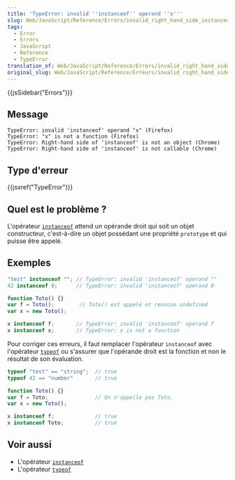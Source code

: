 ```yaml
---
title: 'TypeError: invalid ''instanceof'' operand ''x'''
slug: Web/JavaScript/Reference/Errors/invalid_right_hand_side_instanceof_operand
tags:
  - Error
  - Errors
  - JavaScript
  - Reference
  - TypeError
translation_of: Web/JavaScript/Reference/Errors/invalid_right_hand_side_instanceof_operand
original_slug: Web/JavaScript/Reference/Erreurs/invalid_right_hand_side_instanceof_operand
---
```

{{jsSidebar("Errors")}}

## Message

```
TypeError: invalid 'instanceof' operand "x" (Firefox)
TypeError: "x" is not a function (Firefox)
TypeError: Right-hand side of 'instanceof' is not an object (Chrome)
TypeError: Right-hand side of 'instanceof' is not callable (Chrome)
```

## Type d'erreur

{{jsxref("TypeError")}}

## Quel est le problème ?

L'opérateur [`instanceof`](/fr/docs/Web/JavaScript/Reference/Opérateurs/instanceof) attend un opérande droit qui soit un objet constructeur, c'est-à-dire un objet possédant une propriété `prototype` et qui puisse être appelé.

## Exemples

```js example-bad
"test" instanceof ""; // TypeError: invalid 'instanceof' operand ""
42 instanceof 0;      // TypeError: invalid 'instanceof' operand 0

function Toto() {}
var f = Toto();        // Toto() est appelé et renvoie undefined
var x = new Toto();

x instanceof f;       // TypeError: invalid 'instanceof' operand f
x instanceof x;       // TypeError: x is not a function
```

Pour corriger ces erreurs, il faut remplacer l'opérateur `instanceof` avec l'opérateur [`typeof`](/fr/docs/Web/JavaScript/Reference/Opérateurs/L_opérateur_typeof) ou s'assurer que l'opérande droit est la fonction et non le résultat de son évaluation.

```js example-good
typeof "test" == "string";  // true
typeof 42 == "number"       // true

function Toto() {}
var f = Toto;               // On n'appelle pas Toto.
var x = new Toto();

x instanceof f;             // true
x instanceof Toto;          // true
```

## Voir aussi

- L'opérateur [`instanceof`](/fr/docs/Web/JavaScript/Reference/Opérateurs/instanceof)
- L'opérateur [`typeof`](/fr/docs/Web/JavaScript/Reference/Opérateurs/L_opérateur_typeof)
